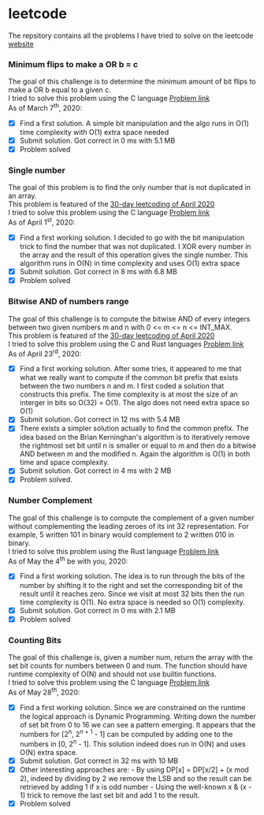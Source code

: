 # leetcode
The repsitory contains all the problems I have tried to solve on the leetcode [website](https://leetcode.com/problemset/all/)

### Minimum flips to make a OR b = c
The goal of this challenge is to determine the minimum amount of bit flips to
make a OR b equal to a given c.  
I tried to solve this problem using the C language [Problem
link](https://leetcode.com/problems/minimum-flips-to-make-a-or-b-equal-to-c)  
As of March 7<sup>th</sup>, 2020:
- [X] Find a first solution. A simple bit manipulation and the algo runs in O(1)
      time complexity with O(1) extra space needed
- [X] Submit solution. Got correct in 0 ms with 5.1 MB
- [X] Problem solved

### Single number
The goal of this problem is to find the only number that is not duplicated in an
array.  
This problem is featured of the [30-day leetcoding of April
2020](https://leetcode.com/explore/featured/card/30-day-leetcoding-challenge/)  
I tried to solve this problem using the C language [Problem
link](https://leetcode.com/problems/single-number/)  
As of April 1<sup>st</sup>, 2020:
- [X] Find a first working solution. I decided to go with the bit manipulation
      trick to find the number that was not duplicated. I XOR every number in
      the array and the result of this operation gives the single number. This
      algorithm runs in O(N) in time complexity and uses O(1) extra space
- [X] Submit solution. Got correct in 8 ms with 6.8 MB
- [X] Problem solved

### Bitwise AND of numbers range
The goal of this challenge is to compute the bitwise AND of every integers
between two given numbers m and n with 0 <= m <= n <= INT_MAX.  
This problem is featured of the [30-day leetcoding of April
2020](https://leetcode.com/explore/featured/card/30-day-leetcoding-challenge/)  
I tried to solve this problem using the C and Rust languages [Problem
link](https://leetcode.com/problems/bitwise-and-of-numbers-range/)  
As of April 23<sup>rd</sup>, 2020:
- [X] Find a first working solution. After some tries, it appeared to me that
      what we really want to compute if the common bit prefix that exists
      between the two numbers n and m. I first coded a solution that constructs
      this prefix. The time complexity is at most the size of an interger in
      bits so O(32) = O(1). The algo does not need extra space so O(1)
- [X] Submit solution. Got correct in 12 ms with 5.4 MB
- [X] There exists a simpler solution actually to find the common prefix. The
      idea based on the Brian Kerninghan's algorithm is to iteratively remove
      the rightmost set bit until n is smaller or equal to m and then do a
      bitwise AND between m and the modified n. Again the algorithm is O(1) in
      both time and space complexity.
- [X] Submit solution. Got correct in 4 ms with 2 MB
- [X] Problem solved.

### Number Complement
The goal of this challenge is to compute the complement of a given number
without complementing the leading zeroes of its int 32 representation. For
example, 5 written 101 in binary would complement to 2 written 010 in binary.  
I tried to solve this problem using the Rust language [Problem
link](https://leetcode.com/problems/number-complement/)  
As of May the 4<sup>th</sup> be with you, 2020:
- [X] Find a first working solution. The idea is to run through the bits of the
      number by shifting it to the right and set the corresponding bit of the
      result until it reaches zero. Since we visit at most 32 bits then the run
      time complexity is O(1). No extra space is needed so O(1) complexity.
- [X] Submit solution. Got correct in 0 ms with 2.1 MB
- [X] Problem solved

### Counting Bits
The goal of this challenge is, given a number num, return the array with the set
bit counts for numbers between 0 and num. The function should have runtime
complexity of O(N) and should not use builtin functions.  
I tried to solve this problem using the C language [Problem
link](https://leetcode.com/problems/counting-bits/)  
As of May 28<sup>th</sup>, 2020:
- [X] Find a first working solution. Since we are constrained on the runtime the
      logical approach is Dynamic Programming. Writing down the number of set
      bit from 0 to 16 we can see a pattern emerging. It appears that the
      numbers for [2<sup>n</sup>, 2<sup>n + 1</sup> - 1] can be computed by
      adding one to the numbers in [0, 2<sup>n</sup> - 1]. This solution indeed
      does run in O(N) and uses O(N) extra space.
- [X] Submit solution. Got correct in 32 ms with 10 MB
- [X] Other interesting approaches are:
       - By using DP[x] = DP[x/2] + (x mod 2), indeed by dividing by 2 we remove
         the LSB and so the result can be retrieved by adding 1 if x is odd
         number
       - Using the well-known x & (x - 1) trick to remove the last set bit and
         add 1 to the result.
- [X] Problem solved
